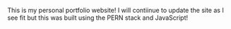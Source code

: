 This is my personal portfolio website! I will contiinue to update the site as I see fit but this was built using the PERN stack and JavaScript!
